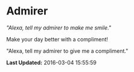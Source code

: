 # Admirer
*"Alexa, tell my admirer to make me smile."*

Make your day better with a compliment! 

"Alexa, tell my admirer to give me a compliment."

**Last Updated:** 2016-03-04 15:55:59